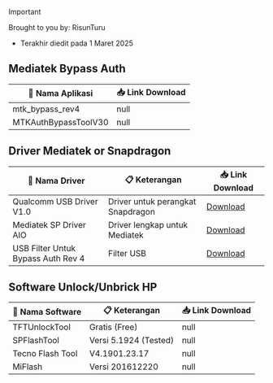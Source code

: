 > [!IMPORTANT]
> Brought to you by: RisunTuru
> - Terakhir diedit pada 1 Maret 2025

## Mediatek Bypass Auth
| 🔧 Nama Aplikasi         | 📥 Link Download |
|--------------------------|------------------|
| mtk_bypass_rev4         | null             |
| MTKAuthBypassToolV30    | null             |
  

## Driver Mediatek or Snapdragon
| 🔧 Nama Driver                     | 📋 Keterangan                                  | 📥 Link Download |
|------------------------------------|------------------------------------------------|------------------|
| Qualcomm USB Driver V1.0           | Driver untuk perangkat Snapdragon              |  [Download](https://github.com/risunCode/SP_Aftersales_tool/releases/download/Qualcomm_samsung_USB_Driver/Qualcomm_USB_Driver_V1.0.exe)             |
| Mediatek SP Driver AIO             | Driver lengkap untuk Mediatek                   | [Download](https://github.com/risunCode/SP_Aftersales_tool/releases/download/Mediatek_Drivers/Mediatek.SP.Driver.v5.1632.Setup.exe)             |
| USB Filter Untuk Bypass Auth Rev 4 | Filter USB                  | [Download](https://github.com/risunCode/SP_Aftersales_tool/releases/download/Mediatek_Drivers/libusb-win32-devel-filter-1.2.6.0.exe)             |

## Software Unlock/Unbrick HP

| 📱 Nama Software       | 📋 Keterangan           | 📥 Link Download |
|------------------------|-------------------------|------------------|
| TFTUnlockTool          | Gratis (Free)           | null             |
| SPFlashTool            | Versi 5.1924 (Tested)   | null             |
| Tecno Flash Tool       | V4.1901.23.17           | null             |
| MiFlash                | Versi 201612220         | null             |
 
